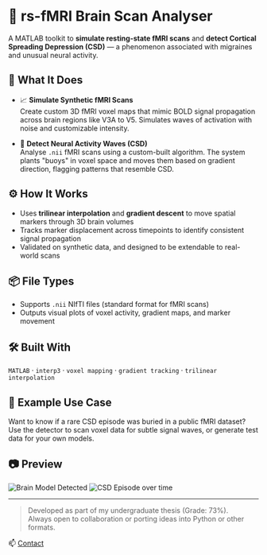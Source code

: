 # 🧠 rs-fMRI Brain Scan Analyser

A MATLAB toolkit to **simulate resting-state fMRI scans** and **detect Cortical Spreading Depression (CSD)** — a phenomenon associated with migraines and unusual neural activity.

## 🔬 What It Does

- 📈 **Simulate Synthetic fMRI Scans**  
  Create custom 3D fMRI voxel maps that mimic BOLD signal propagation across brain regions like V3A to V5. Simulates waves of activation with noise and customizable intensity.

- 🧭 **Detect Neural Activity Waves (CSD)**  
  Analyse `.nii` fMRI scans using a custom-built algorithm. The system plants "buoys" in voxel space and moves them based on gradient direction, flagging patterns that resemble CSD.

## ⚙️ How It Works

- Uses **trilinear interpolation** and **gradient descent** to move spatial markers through 3D brain volumes
- Tracks marker displacement across timepoints to identify consistent signal propagation
- Validated on synthetic data, and designed to be extendable to real-world scans

## 📦 File Types

- Supports `.nii` NIfTI files (standard format for fMRI scans)
- Outputs visual plots of voxel activity, gradient maps, and marker movement

## 🛠 Built With

`MATLAB` · `interp3` · `voxel mapping` · `gradient tracking` · `trilinear interpolation`

## 📁 Example Use Case

Want to know if a rare CSD episode was buried in a public fMRI dataset? Use the detector to scan voxel data for subtle signal waves, or generate test data for your own models.

## 📷 Preview
![Brain Model Detected](image.github/stl.file.view.png)
![CSD Episode over time](images.github/bold.signals.4.stages.png)

---

> Developed as part of my undergraduate thesis (Grade: 73%).  
> Always open to collaboration or porting ideas into Python or other formats.

📫 [Contact](mailto:theojenkins51@gmail.com)
